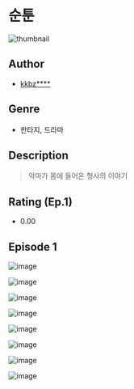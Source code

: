 # 순툰
![thumbnail](https://image-comic.pstatic.net/user_contents_data/challenge_comic/2023/05/25/350847/upload_3835206737357780535_480x623.jpeg)

## Author
- [kkbz****](https://comic.naver.com/artistTitle?id=350847)

## Genre
- 판타지, 드라마

## Description
> 악마가 몸에 들어온 형사의 이야기


## Rating (Ep.1)
- 0.00

## Episode 1
![image](https://image-comic.pstatic.net/user_contents_data/challenge_comic/2023/05/25/350847/upload_3906369342600799793.jpeg)

![image](https://image-comic.pstatic.net/user_contents_data/challenge_comic/2023/05/25/350847/upload_3847311257358645602.jpeg)

![image](https://image-comic.pstatic.net/user_contents_data/challenge_comic/2023/05/25/350847/upload_7293918676567536996.jpeg)

![image](https://image-comic.pstatic.net/user_contents_data/challenge_comic/2023/05/25/350847/upload_3558235347369813561.jpeg)

![image](https://image-comic.pstatic.net/user_contents_data/challenge_comic/2023/05/25/350847/upload_3702634420737881654.jpeg)

![image](https://image-comic.pstatic.net/user_contents_data/challenge_comic/2023/05/25/350847/upload_4050813283831277113.jpeg)

![image](https://image-comic.pstatic.net/user_contents_data/challenge_comic/2023/05/25/350847/upload_7221068338823312737.jpeg)

![image](https://image-comic.pstatic.net/user_contents_data/challenge_comic/2023/05/25/350847/upload_7161059000734594914.jpeg)
